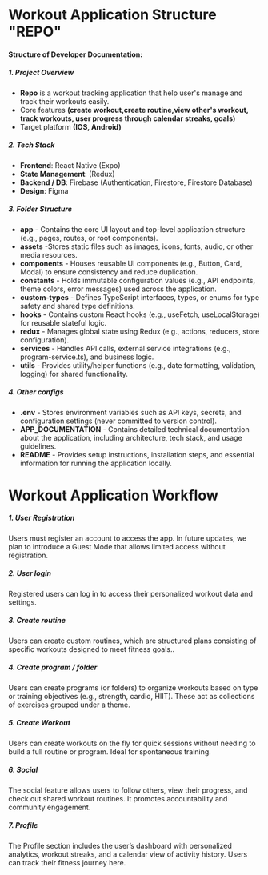 # Workout Application Structure "REPO"

#### Structure of Developer Documentation:

##### 1. Project Overview

- **Repo** is a workout tracking application that help user's manage and track their workouts easily.
- Core features **(create workout,create routine,view other's workout, track workouts, user progress through calendar streaks, goals)**
- Target platform **(IOS, Android)**

##### 2. Tech Stack

- **Frontend**: React Native (Expo)
- **State Management**: (Redux)
- **Backend / DB**: Firebase (Authentication, Firestore, Firestore Database)
- **Design**: Figma

##### 3. Folder Structure

- **app** - Contains the core UI layout and top-level application structure (e.g., pages, routes, or root components).
- **assets** -Stores static files such as images, icons, fonts, audio, or other media resources.
- **components** - Houses reusable UI components (e.g., Button, Card, Modal) to ensure consistency and reduce duplication.
- **constants** - Holds immutable configuration values (e.g., API endpoints, theme colors, error messages) used across the application.
- **custom-types** - Defines TypeScript interfaces, types, or enums for type safety and shared type definitions.
- **hooks** - Contains custom React hooks (e.g., useFetch, useLocalStorage) for reusable stateful logic.
- **redux** - Manages global state using Redux (e.g., actions, reducers, store configuration).
- **services** - Handles API calls, external service integrations (e.g., program-service.ts), and business logic.
- **utils** - Provides utility/helper functions (e.g., date formatting, validation, logging) for shared functionality.

##### 4. Other configs

- **.env** - Stores environment variables such as API keys, secrets, and configuration settings (never committed to version control).
- **APP_DOCUMENTATION** - Contains detailed technical documentation about the application, including architecture, tech stack, and usage guidelines.
- **README** - Provides setup instructions, installation steps, and essential information for running the application locally.

# Workout Application Workflow

##### 1. User Registration

Users must register an account to access the app. In future updates, we plan to introduce a Guest Mode that allows limited access without registration.

##### 2. User login

Registered users can log in to access their personalized workout data and settings.

##### 3. Create routine

Users can create custom routines, which are structured plans consisting of specific workouts designed to meet fitness goals..

##### 4. Create program / folder

Users can create programs (or folders) to organize workouts based on type or training objectives (e.g., strength, cardio, HIIT). These act as collections of exercises grouped under a theme.

##### 5. Create Workout

Users can create workouts on the fly for quick sessions without needing to build a full routine or program. Ideal for spontaneous training.

##### 6. Social

The social feature allows users to follow others, view their progress, and check out shared workout routines. It promotes accountability and community engagement.

##### 7. Profile

The Profile section includes the user’s dashboard with personalized analytics, workout streaks, and a calendar view of activity history. Users can track their fitness journey here.
